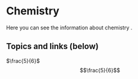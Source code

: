 # Chemistry
Here you can see the information about chemistry .
## Topics and links (below)
$\frac{5}{6}$
$$\frac{5}{6}$$